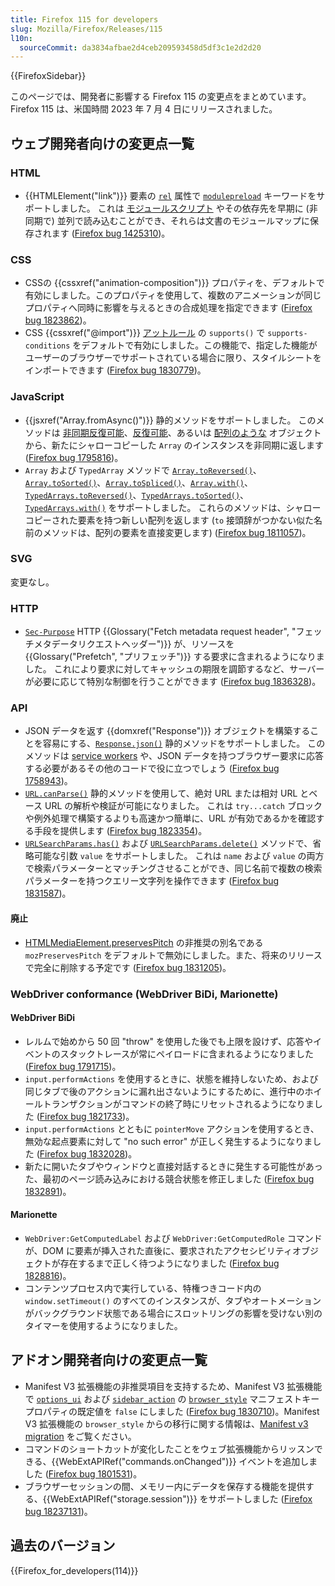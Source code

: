 ```yaml
---
title: Firefox 115 for developers
slug: Mozilla/Firefox/Releases/115
l10n:
  sourceCommit: da3834afbae2d4ceb209593458d5df3c1e2d2d20
---
```


{{FirefoxSidebar}}

このページでは、開発者に影響する Firefox 115 の変更点をまとめています。Firefox 115 は、米国時間 2023 年 7 月 4 日にリリースされました。

## ウェブ開発者向けの変更点一覧

### HTML

- {{HTMLElement("link")}} 要素の [`rel`](/ja/docs/Web/HTML/Element/link#rel) 属性で [`modulepreload`](/ja/docs/Web/HTML/Attributes/rel/modulepreload) キーワードをサポートしました。
  これは [モジュールスクリプト](/ja/docs/Web/JavaScript/Guide/Modules) やその依存先を早期に (非同期で) 並列で読み込むことができ、それらは文書のモジュールマップに保存されます ([Firefox bug 1425310](https://bugzil.la/1425310))。

### CSS

- CSSの {{cssxref("animation-composition")}} プロパティを、デフォルトで有効にしました。このプロパティを使用して、複数のアニメーションが同じプロパティへ同時に影響を与えるときの合成処理を指定できます ([Firefox bug 1823862](https://bugzil.la/1823862))。
- CSS {{cssxref("@import")}} [アットルール](/ja/docs/Web/CSS/At-rule) の `supports()` で `supports-conditions` をデフォルトで有効にしました。この機能で、指定した機能がユーザーのブラウザーでサポートされている場合に限り、スタイルシートをインポートできます ([Firefox bug 1830779](https://bugzil.la/1830779))。

### JavaScript

- {{jsxref("Array.fromAsync()")}} 静的メソッドをサポートしました。
  このメソッドは [非同期反復可能](/ja/docs/Web/JavaScript/Reference/Iteration_protocols#the_async_iterator_and_async_iterable_protocols)、[反復可能](/ja/docs/Web/JavaScript/Reference/Iteration_protocols#the_iterable_protocol)、あるいは [配列のような](/ja/docs/Web/JavaScript/Guide/Indexed_collections#working_with_array-like_objects) オブジェクトから、新たにシャローコピーした `Array` のインスタンスを非同期に返します ([Firefox bug 1795816](https://bugzil.la/1795816))。
- `Array` および `TypedArray` メソッドで [`Array.toReversed()`](/ja/docs/Web/JavaScript/Reference/Global_Objects/Array/toReversed)、[`Array.toSorted()`](/ja/docs/Web/JavaScript/Reference/Global_Objects/Array/toSorted)、[`Array.toSpliced()`](/ja/docs/Web/JavaScript/Reference/Global_Objects/Array/toSpliced)、[`Array.with()`](/ja/docs/Web/JavaScript/Reference/Global_Objects/Array/with)、[`TypedArrays.toReversed()`](/ja/docs/Web/JavaScript/Reference/Global_Objects/TypedArray/toReversed)、[`TypedArrays.toSorted()`](/ja/docs/Web/JavaScript/Reference/Global_Objects/TypedArray/toSorted)、[`TypedArrays.with()`](/ja/docs/Web/JavaScript/Reference/Global_Objects/TypedArray/with) をサポートしました。
  これらのメソッドは、シャローコピーされた要素を持つ新しい配列を返します (`to` 接頭辞がつかない似た名前のメソッドは、配列の要素を直接変更します) ([Firefox bug 1811057](https://bugzil.la/1811057))。

### SVG

変更なし。

### HTTP

- [`Sec-Purpose`](/ja/docs/Web/HTTP/Headers/Sec-Purpose) HTTP {{Glossary("Fetch metadata request header", "フェッチメタデータリクエストヘッダー")}} が、リソースを {{Glossary("Prefetch", "プリフェッチ")}} する要求に含まれるようになりました。
  これにより要求に対してキャッシュの期限を調節するなど、サーバーが必要に応じて特別な制御を行うことができます ([Firefox bug 1836328](https://bugzil.la/1836328))。

### API

- JSON データを返す {{domxref("Response")}} オブジェクトを構築することを容易にする、[`Response.json()`](/ja/docs/Web/API/Response/json_static) 静的メソッドをサポートしました。
  このメソッドは [service workers](/ja/docs/Web/API/Service_Worker_API) や、JSON データを持つブラウザー要求に応答する必要があるその他のコードで役に立つでしょう ([Firefox bug 1758943](https://bugzil.la/1758943))。
- [`URL.canParse()`](/ja/docs/Web/API/URL/canParse_static) 静的メソッドを使用して、絶対 URL または相対 URL とベース URL の解析や検証が可能になりました。
  これは `try...catch` ブロックや例外処理で構築するよりも高速かつ簡単に、URL が有効であるかを確認する手段を提供します ([Firefox bug 1823354](https://bugzil.la/1823354))。
- [`URLSearchParams.has()`](/ja/docs/Web/API/URLSearchParams/has) および [`URLSearchParams.delete()`](/ja/docs/Web/API/URLSearchParams/delete) メソッドで、省略可能な引数 `value` をサポートしました。
  これは `name` および `value` の両方で検索パラメーターとマッチングさせることができ、同じ名前で複数の検索パラメーターを持つクエリー文字列を操作できます ([Firefox bug 1831587](https://bugzil.la/1831587))。

#### 廃止

- [HTMLMediaElement.preservesPitch](/ja/docs/Web/API/HTMLMediaElement/preservesPitch) の非推奨の別名である `mozPreservesPitch` をデフォルトで無効にしました。また、将来のリリースで完全に削除する予定です ([Firefox bug 1831205](https://bugzil.la/1831205))。

### WebDriver conformance (WebDriver BiDi, Marionette)

#### WebDriver BiDi

- レルムで始めから 50 回 "throw" を使用した後でも上限を設けず、応答やイベントのスタックトレースが常にペイロードに含まれるようになりました ([Firefox bug 1791715](https://bugzil.la/1791715))。
- `input.performActions` を使用するときに、状態を維持しないため、および同じタブで後のアクションに漏れ出さないようにするために、進行中のホイールトランザクションがコマンドの終了時にリセットされるようになりました ([Firefox bug 1821733](https://bugzil.la/1821733))。
- `input.performActions` とともに `pointerMove` アクションを使用するとき、無効な起点要素に対して "no such error" が正しく発生するようになりました ([Firefox bug 1832028](https://bugzil.la/1832028))。
- 新たに開いたタブやウィンドウと直接対話するときに発生する可能性があった、最初のページ読み込みにおける競合状態を修正しました ([Firefox bug 1832891](https://bugzil.la/1832891))。

#### Marionette

- `WebDriver:GetComputedLabel` および `WebDriver:GetComputedRole` コマンドが、DOM に要素が挿入された直後に、要求されたアクセシビリティオブジェクトが存在するまで正しく待つようになりました ([Firefox bug 1828816](https://bugzil.la/1828816))。
- コンテンツプロセス内で実行している、特権つきコード内の `window.setTimeout()` のすべてのインスタンスが、タブやオートメーションがバックグラウンド状態である場合にスロットリングの影響を受けない別のタイマーを使用するようになりました。

## アドオン開発者向けの変更点一覧

- Manifest V3 拡張機能の非推奨項目を支持するため、Manifest V3 拡張機能で [`options_ui`](/ja/docs/Mozilla/Add-ons/WebExtensions/manifest.json/options_ui) および [`sidebar_action`](/ja/docs/Mozilla/Add-ons/WebExtensions/manifest.json/sidebar_action) の [`browser_style`](/ja/docs/Mozilla/Add-ons/WebExtensions/user_interface/Browser_styles) マニフェストキープロパティの既定値を `false` にしました ([Firefox bug 1830710](https://bugzil.la/1830710))。Manifest V3 拡張機能の `browser_style` からの移行に関する情報は、[Manifest v3 migration](/ja/docs/Mozilla/Add-ons/WebExtensions/user_interface/Browser_styles#manifest_v3_migration) をご覧ください。
- コマンドのショートカットが変化したことをウェブ拡張機能からリッスンできる、{{WebExtAPIRef("commands.onChanged")}} イベントを追加しました ([Firefox bug 1801531](https://bugzil.la/1801531))。
- ブラウザーセッションの間、メモリー内にデータを保存する機能を提供する、{{WebExtAPIRef("storage.session")}} をサポートしました ([Firefox bug 18237131](https://bugzil.la/1823713))。

## 過去のバージョン

{{Firefox_for_developers(114)}}
